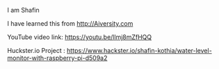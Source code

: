 I am Shafin

I have learned this from http://Aiversity.com

YouTube video link: https://youtu.be/llmj8mZfHQQ

Huckster.io Project : https://www.hackster.io/shafin-kothia/water-level-monitor-with-raspberry-pi-d509a2
